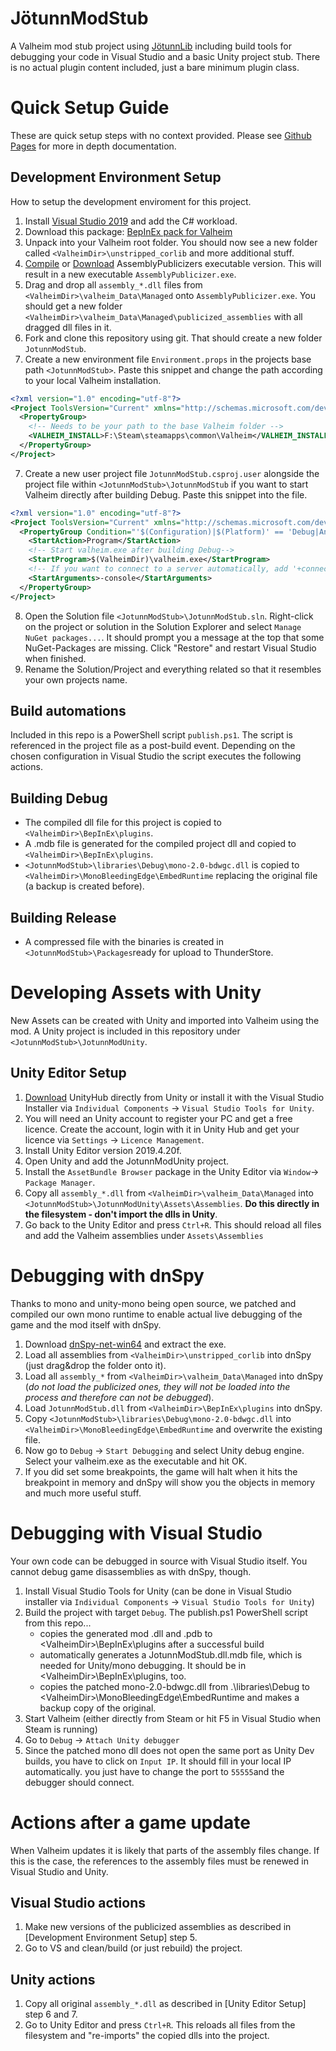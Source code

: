 # JötunnModStub

A Valheim mod stub project using [JötunnLib](https://github.com/Valheim-Modding/Jotunn) including build tools for debugging your code in Visual Studio and a basic Unity project stub. There is no actual plugin content included, just a bare minimum plugin class. 

# Quick Setup Guide

These are quick setup steps with no context provided. Please see [Github Pages](https://valheim-modding.github.io/Jotunn/tutorials/getting-started.html) for more in depth documentation.

## Development Environment Setup

How to setup the development enviroment for this project.

1. Install [Visual Studio 2019](https://visualstudio.microsoft.com) and add the C# workload.
2. Download this package: [BepInEx pack for Valheim](https://valheim.thunderstore.io/package/1F31A/BepInEx_Valheim_Full/)
3. Unpack into your Valheim root folder. You should now see a new folder called `<ValheimDir>\unstripped_corlib` and more additional stuff.
4. [Compile](https://github.com/CabbageCrow/AssemblyPublicizer) or [Download](https://github.com/CabbageCrow/AssemblyPublicizer/releases) AssemblyPublicizers executable version. This will result in a new executable `AssemblyPublicizer.exe`.
5. Drag and drop all `assembly_*.dll` files from `<ValheimDir>\valheim_Data\Managed` onto `AssemblyPublicizer.exe`. You should get a new folder `<ValheimDir>\valheim_Data\Managed\publicized_assemblies` with all dragged dll files in it.
6. Fork and clone this repository using git. That should create a new folder `JotunnModStub`.
7. Create a new environment file `Environment.props` in the projects base path `<JotunnModStub>`. Paste this snippet and change the path according to your local Valheim installation.
```xml
<?xml version="1.0" encoding="utf-8"?>
<Project ToolsVersion="Current" xmlns="http://schemas.microsoft.com/developer/msbuild/2003">
  <PropertyGroup>
    <!-- Needs to be your path to the base Valheim folder -->
    <VALHEIM_INSTALL>F:\Steam\steamapps\common\Valheim</VALHEIM_INSTALL>
  </PropertyGroup>
</Project>
```
7. Create a new user project file `JotunnModStub.csproj.user` alongside the project file within `<JotunnModStub>\JotunnModStub` if you want to start Valheim directly after building Debug. Paste this snippet into the file.
```xml
<?xml version="1.0" encoding="utf-8"?>
<Project ToolsVersion="Current" xmlns="http://schemas.microsoft.com/developer/msbuild/2003">
  <PropertyGroup Condition="'$(Configuration)|$(Platform)' == 'Debug|AnyCPU'">
    <StartAction>Program</StartAction>
    <!-- Start valheim.exe after building Debug-->
    <StartProgram>$(ValheimDir)\valheim.exe</StartProgram>
    <!-- If you want to connect to a server automatically, add '+connect <ip-address>:<port>' as StartArguments -->
    <StartArguments>-console</StartArguments>
  </PropertyGroup>
</Project>
```
8. Open the Solution file `<JotunnModStub>\JotunnModStub.sln`. Right-click on the project or solution in the Solution Explorer and select `Manage NuGet packages...`. It should prompt you a message at the top that some NuGet-Packages are missing. Click "Restore" and restart Visual Studio when finished.
9. Rename the Solution/Project and everything related so that it resembles your own projects name.

## Build automations

Included in this repo is a PowerShell script `publish.ps1`. The script is referenced in the project file as a post-build event. Depending on the chosen configuration in Visual Studio the script executes the following actions.

## Building Debug

* The compiled dll file for this project is copied to `<ValheimDir>\BepInEx\plugins`.
* A .mdb file is generated for the compiled project dll and copied to `<ValheimDir>\BepInEx\plugins`.
* `<JotunnModStub>\libraries\Debug\mono-2.0-bdwgc.dll` is copied to `<ValheimDir>\MonoBleedingEdge\EmbedRuntime` replacing the original file (a backup is created before).

## Building Release

* A compressed file with the binaries is created in `<JotunnModStub>\Packages`ready for upload to ThunderStore.

# Developing Assets with Unity

New Assets can be created with Unity and imported into Valheim using the mod. A Unity project is included in this repository under `<JotunnModStub>\JotunnModUnity`.

## Unity Editor Setup

1. [Download](https://public-cdn.cloud.unity3d.com/hub/prod/UnityHubSetup.exe) UnityHub directly from Unity or install it with the Visual Studio Installer via `Individual Components` -> `Visual Studio Tools for Unity`.
2. You will need an Unity account to register your PC and get a free licence. Create the account, login with it in Unity Hub and get your licence via `Settings` -> `Licence Management`.
3. Install Unity Editor version 2019.4.20f.
4. Open Unity and add the JotunnModUnity project.
5. Install the `AssetBundle Browser` package in the Unity Editor via `Window`-> `Package Manager`.
6. Copy all `assembly_*.dll` from `<ValheimDir>\valheim_Data\Managed` into `<JotunnModStub>\JotunnModUnity\Assets\Assemblies`. **Do this directly in the filesystem - don't import the dlls in Unity**.
7. Go back to the Unity Editor and press `Ctrl+R`. This should reload all files and add the Valheim assemblies under `Assets\Assemblies`

# Debugging with dnSpy

Thanks to mono and unity-mono being open source, we patched and compiled our own mono runtime to enable actual live debugging of the game and the mod itself with dnSpy.

1. Download [dnSpy-net-win64](https://github.com/dnSpy/dnSpy/releases) and extract the exe.
2. Load all assemblies from `<ValheimDir>\unstripped_corlib` into dnSpy (just drag&drop the folder onto it).
3. Load all `assembly_*` from `<ValheimDir>\valheim_Data\Managed` into dnSpy (*do not load the publicized ones, they will not be loaded into the process and therefore can not be debugged*).
4. Load `JotunnModStub.dll` from `<ValheimDir>\BepInEx\plugins` into dnSpy.
5. Copy `<JotunnModStub>\libraries\Debug\mono-2.0-bdwgc.dll` into `<ValheimDir>\MonoBleedingEdge\EmbedRuntime` and overwrite the existing file.
6. Now go to `Debug` -> `Start Debugging` and select Unity debug engine. Select your valheim.exe as the executable and hit OK.
7. If you did set some breakpoints, the game will halt when it hits the breakpoint in memory and dnSpy will show you the objects in memory and much more useful stuff.

# Debugging with Visual Studio

Your own code can be debugged in source with Visual Studio itself. You cannot debug game disassemblies as with dnSpy, though.

1. Install Visual Studio Tools for Unity (can be done in Visual Studio installer via `Individual Components` -> `Visual Studio Tools for Unity`)
3. Build the project with target `Debug`. The publish.ps1 PowerShell script from this repo...
   * copies the generated mod .dll and .pdb to \<ValheimDir>\BepInEx\plugins after a successful build
   * automatically generates a JotunnModStub.dll.mdb file, which is needed for Unity/mono debugging. It should be in \<ValheimDir>\BepInEx\plugins, too.
   * copies the patched mono-2.0-bdwgc.dll from .\libraries\Debug to \<ValheimDir>\MonoBleedingEdge\EmbedRuntime and makes a backup copy of the original.
4. Start Valheim (either directly from Steam or hit F5 in Visual Studio when Steam is running)
5. Go to `Debug` -> `Attach Unity debugger`
6. Since the patched mono dll does not open the same port as Unity Dev builds, you have to click on `Input IP`. It should fill in your local IP automatically. you just have to change the port to `55555`and the debugger should connect.

# Actions after a game update

When Valheim updates it is likely that parts of the assembly files change. If this is the case, the references to the assembly files must be renewed in Visual Studio and Unity.

## Visual Studio actions

1. Make new versions of the publicized assemblies as described in [Development Environment Setup] step 5.
2. Go to VS and clean/build (or just rebuild) the project.

## Unity actions

1. Copy all original `assembly_*.dll` as described in [Unity Editor Setup] step 6 and 7.
2. Go to Unity Editor and press `Ctrl+R`. This reloads all files from the filesystem and "re-imports" the copied dlls into the project.
